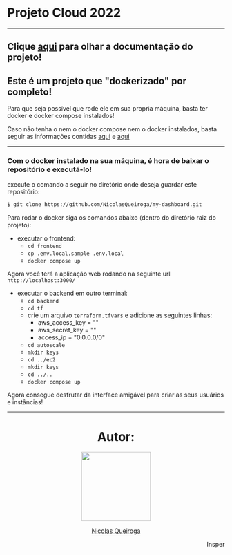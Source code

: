 # Projeto Cloud 2022
---
Clique [aqui](https://cloud-docs.vercel.app/) para olhar a documentação do projeto!
---

## Este é um projeto que "dockerizado" por completo!
Para que seja possível que rode ele em sua propria máquina, basta ter docker e docker compose instalados!

Caso não tenha o nem o docker compose nem o docker instalados, basta seguir as informações contidas [aqui](https://docs.docker.com/engine/install/ubuntu/) e [aqui](https://docs.docker.com/compose/install/linux/)

---
### Com o docker instalado na sua máquina, é hora de baixar o repositório e executá-lo!

execute o comando a seguir no diretório onde deseja guardar este repositório:
```bash
$ git clone https://github.com/NicolasQueiroga/my-dashboard.git
```

Para rodar o docker siga os comandos abaixo (dentro do diretório raiz do projeto):

- executar o frontend:
  - `cd frontend`
  - `cp .env.local.sample .env.local`
  - `docker compose up`

Agora você terá a aplicação web rodando na seguinte url `http://localhost:3000/`

- executar o backend em outro terminal:
  - `cd backend`
  - `cd tf`
  - crie um arquivo `terraform.tfvars` e adicione as seguintes linhas:
    - aws_access_key = ""
    - aws_secret_key = ""
    - access_ip = "0.0.0.0/0"
  - `cd autoscale`
  - `mkdir keys`
  - `cd ../ec2`
  - `mkdir keys`
  - `cd ../..`
  - `docker compose up`

Agora consegue desfrutar da interface amigável para criar as seus usuários e instâncias!

---
<div align="center">
  <h1>Autor:</h1>
  <kbd>
  <img src="https://github.com/NicolasQueiroga.png" style="height:160px; width:auto;">
  </kbd>
    
   <br>
  
  [Nicolas Queiroga](https://github.com/NicolasQueiroga)
  


  <div align="right">
    <p>Insper</p>
  </div>
</div>
